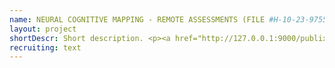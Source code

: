 ```yaml
---
name: NEURAL COGNITIVE MAPPING - REMOTE ASSESSMENTS (FILE #H-10-23-9755)
layout: project
shortDescr: Short description. <p><a href="http://127.0.0.1:9000/publix/CYx1xztG8tj?Battery=1001"><img src="EN.png">Participate in English</a> </p><p><img src="FR.png"><a href="http://127.0.0.1:9000/publix/CYx1xztG8tj?Battery=1001">Participate in French</a></p>
recruiting: text
---
```


